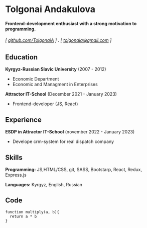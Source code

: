 Tolgonai Andakulova
======

#### Frontend-development enthusiast with a strong motivation to programming. 
###### [ [github.com/TolgonaiA](https://github.com/TolgonaiA) ] . [ tolgonaia@gmail.com ] 


Education
---------
**Kyrgyz-Russian Slavic University** (2007 - 2012)

- Economic Department
- Economic and Managment in Enterprises

**Attractor IT-School** (December 2021 - January 2023)

- Frontend-developer (JS, React)

Experience
---------
**ESDP in Attractor IT-School** (november 2022 - January 2023)

- Develope crm-system for real dispatch company 


Skills
------
**Programming:** JS,HTML/CSS, git,  SASS, Bootstarp, React, Redux, Express.js

**Languages:** Kyrgyz, English, Russian


Code
------
```
function multiply(a, b){
  return a * b
}
```
